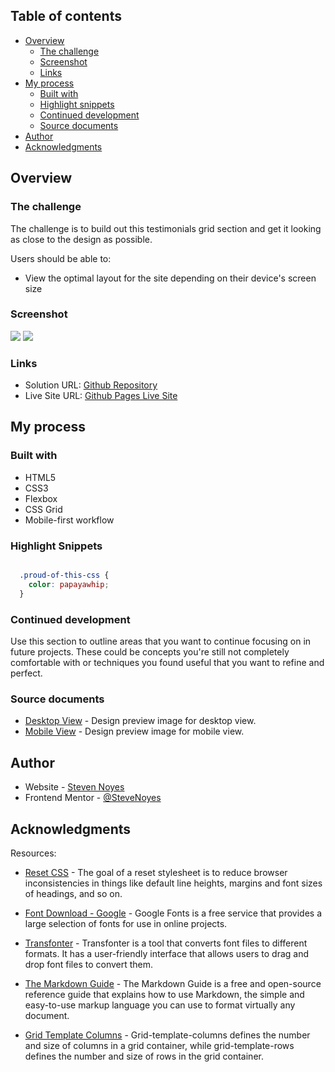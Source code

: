 ## Table of contents

- [Overview](#overview)
  - [The challenge](#the-challenge)
  - [Screenshot](#screenshot)
  - [Links](#links)
- [My process](#my-process)
  - [Built with](#built-with)
  - [Highlight snippets](#highlight-snippets)
  - [Continued development](#continued-development)
  - [Source documents](#source-documents)
- [Author](#author)
- [Acknowledgments](#acknowledgments)

## Overview

### The challenge

The challenge is to build out this testimonials grid section and get it looking as close to the design as possible.

Users should be able to:

- View the optimal layout for the site depending on their device's screen size

### Screenshot

![](./screenshot.jpg)
![](./screenshot.jpg)

### Links

- Solution URL: [Github Repository](https://github.com/SteveNoyes/comment-grid)
- Live Site URL: [Github Pages Live Site](https://stevenoyes.github.io/comment-grid/)

## My process

### Built with

- HTML5
- CSS3
- Flexbox
- CSS Grid
- Mobile-first workflow

### Highlight Snippets

```html
```
```css
  .proud-of-this-css {
    color: papayawhip;
  }
```

### Continued development

Use this section to outline areas that you want to continue focusing on in future projects. These could be concepts you're still not completely comfortable with or techniques you found useful that you want to refine and perfect.

### Source documents

- [Desktop View](./assets/design/desktop-design.jpg) - Design preview image for desktop view.
- [Mobile View](./assets/design/mobile-design.jpg) - Design preview image for mobile view.

## Author

- Website - [Steven Noyes](https://www.stevenmnoyes.com)
- Frontend Mentor - [@SteveNoyes](https://www.frontendmentor.io/profile/SteveNoyes)

## Acknowledgments

Resources:

- [Reset CSS](https://meyerweb.com/eric/tools/css/reset/) - The goal of a reset stylesheet is to reduce browser inconsistencies in things like default line heights, margins and font sizes of headings, and so on.

- [Font Download - Google](https://fonts.google.com/specimen/Barlow+Semi+Condensed) - Google Fonts is a free service that provides a large selection of fonts for use in online projects. 

- [Transfonter](https://transfonter.org/) - Transfonter is a tool that converts font files to different formats. It has a user-friendly interface that allows users to drag and drop font files to convert them.

- [The Markdown Guide](https://www.markdownguide.org/) - The Markdown Guide is a free and open-source reference guide that explains how to use Markdown, the simple and easy-to-use markup language you can use to format virtually any document.

- [Grid Template Columns](https://developer.mozilla.org/en-US/docs/Web/CSS/grid-template-columns) - Grid-template-columns defines the number and size of columns in a grid container, while grid-template-rows defines the number and size of rows in the grid container.